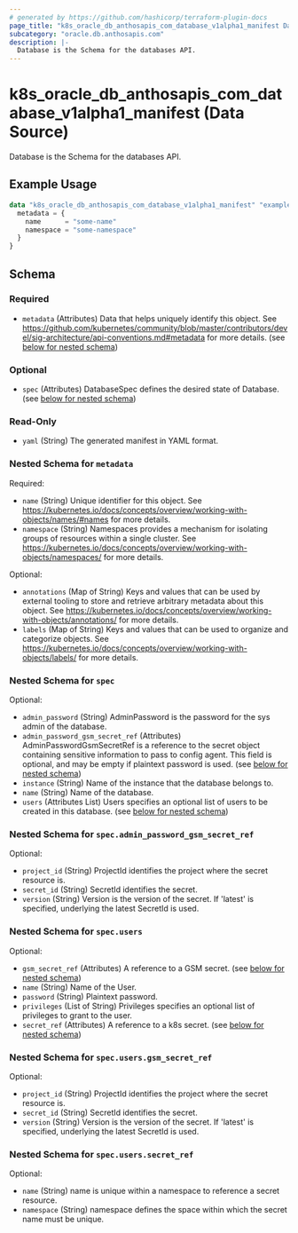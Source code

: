 ```yaml
---
# generated by https://github.com/hashicorp/terraform-plugin-docs
page_title: "k8s_oracle_db_anthosapis_com_database_v1alpha1_manifest Data Source - terraform-provider-k8s"
subcategory: "oracle.db.anthosapis.com"
description: |-
  Database is the Schema for the databases API.
---
```


# k8s_oracle_db_anthosapis_com_database_v1alpha1_manifest (Data Source)

Database is the Schema for the databases API.

## Example Usage

```terraform
data "k8s_oracle_db_anthosapis_com_database_v1alpha1_manifest" "example" {
  metadata = {
    name      = "some-name"
    namespace = "some-namespace"
  }
}
```

<!-- schema generated by tfplugindocs -->
## Schema

### Required

- `metadata` (Attributes) Data that helps uniquely identify this object. See https://github.com/kubernetes/community/blob/master/contributors/devel/sig-architecture/api-conventions.md#metadata for more details. (see [below for nested schema](#nestedatt--metadata))

### Optional

- `spec` (Attributes) DatabaseSpec defines the desired state of Database. (see [below for nested schema](#nestedatt--spec))

### Read-Only

- `yaml` (String) The generated manifest in YAML format.

<a id="nestedatt--metadata"></a>
### Nested Schema for `metadata`

Required:

- `name` (String) Unique identifier for this object. See https://kubernetes.io/docs/concepts/overview/working-with-objects/names/#names for more details.
- `namespace` (String) Namespaces provides a mechanism for isolating groups of resources within a single cluster. See https://kubernetes.io/docs/concepts/overview/working-with-objects/namespaces/ for more details.

Optional:

- `annotations` (Map of String) Keys and values that can be used by external tooling to store and retrieve arbitrary metadata about this object. See https://kubernetes.io/docs/concepts/overview/working-with-objects/annotations/ for more details.
- `labels` (Map of String) Keys and values that can be used to organize and categorize objects. See https://kubernetes.io/docs/concepts/overview/working-with-objects/labels/ for more details.


<a id="nestedatt--spec"></a>
### Nested Schema for `spec`

Optional:

- `admin_password` (String) AdminPassword is the password for the sys admin of the database.
- `admin_password_gsm_secret_ref` (Attributes) AdminPasswordGsmSecretRef is a reference to the secret object containing sensitive information to pass to config agent. This field is optional, and may be empty if plaintext password is used. (see [below for nested schema](#nestedatt--spec--admin_password_gsm_secret_ref))
- `instance` (String) Name of the instance that the database belongs to.
- `name` (String) Name of the database.
- `users` (Attributes List) Users specifies an optional list of users to be created in this database. (see [below for nested schema](#nestedatt--spec--users))

<a id="nestedatt--spec--admin_password_gsm_secret_ref"></a>
### Nested Schema for `spec.admin_password_gsm_secret_ref`

Optional:

- `project_id` (String) ProjectId identifies the project where the secret resource is.
- `secret_id` (String) SecretId identifies the secret.
- `version` (String) Version is the version of the secret. If 'latest' is specified, underlying the latest SecretId is used.


<a id="nestedatt--spec--users"></a>
### Nested Schema for `spec.users`

Optional:

- `gsm_secret_ref` (Attributes) A reference to a GSM secret. (see [below for nested schema](#nestedatt--spec--users--gsm_secret_ref))
- `name` (String) Name of the User.
- `password` (String) Plaintext password.
- `privileges` (List of String) Privileges specifies an optional list of privileges to grant to the user.
- `secret_ref` (Attributes) A reference to a k8s secret. (see [below for nested schema](#nestedatt--spec--users--secret_ref))

<a id="nestedatt--spec--users--gsm_secret_ref"></a>
### Nested Schema for `spec.users.gsm_secret_ref`

Optional:

- `project_id` (String) ProjectId identifies the project where the secret resource is.
- `secret_id` (String) SecretId identifies the secret.
- `version` (String) Version is the version of the secret. If 'latest' is specified, underlying the latest SecretId is used.


<a id="nestedatt--spec--users--secret_ref"></a>
### Nested Schema for `spec.users.secret_ref`

Optional:

- `name` (String) name is unique within a namespace to reference a secret resource.
- `namespace` (String) namespace defines the space within which the secret name must be unique.

